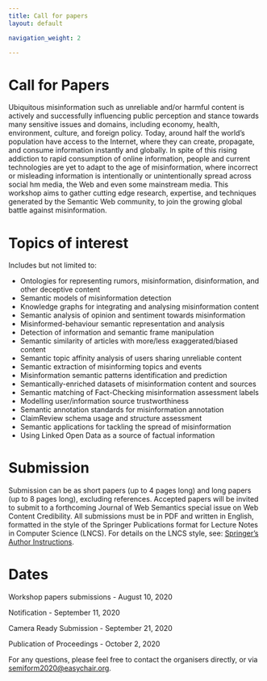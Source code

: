 ```yaml
---
title: Call for papers
layout: default

navigation_weight: 2

---
```


# Call for Papers

Ubiquitous misinformation such as unreliable and/or harmful content is actively and successfully influencing public perception and stance towards many sensitive issues and domains, including economy, health, environment, culture, and foreign policy. Today, around half the world’s population have access to the Internet, where they can create, propagate, and consume information instantly and globally. In spite of this rising addiction to rapid consumption of online information, people and current technologies are yet to adapt to the age of misinformation, where incorrect or misleading information is intentionally or unintentionally spread across social hm media, the Web and even some mainstream media. This workshop aims to gather cutting edge research, expertise, and techniques generated by the Semantic Web community, to join the growing global battle against misinformation.


# Topics of interest

Includes but not limited to:
- Ontologies for representing rumors, misinformation, disinformation, and other deceptive content
- Semantic models of misinformation detection
- Knowledge graphs for integrating and analysing misinformation content
- Semantic analysis of opinion and sentiment towards misinformation
- Misinformed-behaviour semantic representation and analysis
- Detection of information and semantic frame manipulation
- Semantic similarity of articles with more/less exaggerated/biased content
- Semantic topic affinity analysis of users sharing unreliable content
- Semantic extraction of misinforming topics and events
- Misinformation semantic patterns identification and prediction
- Semantically-enriched datasets of misinformation content and sources
- Semantic matching of Fact-Checking misinformation assessment labels
- Modelling user/information source trustworthiness
- Semantic annotation standards for misinformation annotation
- ClaimReview schema usage and structure assessment
- Semantic applications for tackling the spread of misinformation
- Using Linked Open Data as a source of factual information


# Submission
Submission can be as short papers (up to 4 pages long) and long papers (up to 8 pages long), excluding references. Accepted papers will be invited to submit to a forthcoming Journal of Web Semantics special issue on Web Content Credibility. All submissions must be in PDF and written in English, formatted in the style of the Springer Publications format for Lecture Notes in Computer Science (LNCS). For details on the LNCS style, see: [Springer’s Author Instructions](http://www.springer.com/computer/lncs?%20SGWID=0-164-6-793341-0).


# Dates

Workshop papers submissions - August 10, 2020

Notification                - September 11, 2020

Camera Ready Submission     - September 21, 2020

Publication of Proceedings  - October 2, 2020



For any questions, please feel free to contact the organisers directly, or via semiform2020@easychair.org.
